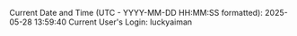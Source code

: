 Current Date and Time (UTC - YYYY-MM-DD HH:MM:SS formatted): 2025-05-28 13:59:40
Current User's Login: luckyaiman

